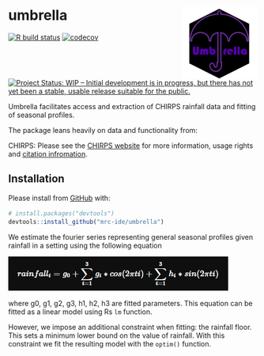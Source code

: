 
<!-- README.md is generated from README.Rmd. Please edit that file -->

# umbrella <img src="man/figures/hex.png" align="right" width=30% height=30% />

<!-- badges: start -->

[![R build
status](https://github.com/mrc-ide/umbrella/workflows/R-CMD-check/badge.svg)](https://github.com/mrc-ide/umbrella/actions)
[![codecov](https://codecov.io/gh/mrc-ide/umbrella/branch/master/graph/badge.svg)](https://codecov.io/gh/mrc-ide/umbrella)
[![Project Status: WIP – Initial development is in progress, but there
has not yet been a stable, usable release suitable for the
public.](https://www.repostatus.org/badges/latest/wip.svg)](https://www.repostatus.org/#wip)
<!-- badges: end -->

Umbrella facilitates access and extraction of CHIRPS rainfall data and
fitting of seasonal profiles.

The package leans heavily on data and functionality from:

CHIRPS: Please see the [CHIRPS
website](https://www.chc.ucsb.edu/data/chirps) for more information,
usage rights and [citation
infromation](http://legacy.chg.ucsb.edu/data/chirps/#_Citations).

## Installation

Please install from [GitHub](https://github.com/) with:

``` r
# install.packages("devtools")
devtools::install_github("mrc-ide/umbrella")
```

We estimate the fourier series representing general seasonal profiles
given rainfall in a setting using the following equation

<img src="man/figures/eq.png" />

where g0, g1, g2, g3, h1, h2, h3 are fitted parameters. This equation
can be fitted as a linear model using Rs `lm` function.

However, we impose an additional constraint when fitting: the rainfall
floor. This sets a minimum lower bound on the value of rainfall. With
this constraint we fit the resulting model with the `optim()` function.
